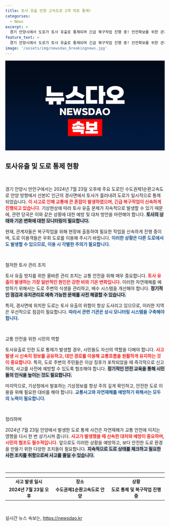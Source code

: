 ```yaml
---
title: 토사 유출 안양 고속도로 2개 차로 통제!
categories:
  - News
excerpt: >
  경기 안양시에서 도로가 토사 유출로 통제되며 긴급 복구작업 진행 중! 안전확보를 위한 관계자들의 발빠른 대응이 절실하다.
feature_text: >
  경기 안양시에서 도로가 토사 유출로 통제되며 긴급 복구작업 진행 중! 안전확보를 위한 관계자들의 발빠른 대응이 절실하다.
image: '/assets/img/newsdao_breakingnews.jpg'
---
```


<p><img src="/assets/img/newsdao_breakingnews.jpg" alt="pcversion 속보" /></p>

<h2 data-ke-size="size26">토사유출 및 도로 통제 현황</h2>

<p data-ke-size="size16">&nbsp;</p>

<p>경기 안양시 만안구에서는 2024년 7월 23일 오후에 주요 도로인 수도권제1순환고속도로 안양 방향에서 산본IC 인근의 경사면에서 토사가 흘러내려 도로가 일시적으로 통제되었습니다. <b><span style="color: #ee2323;">이 사고로 인해 교통에 큰 혼잡이 발생하였으며, 긴급 복구작업이 신속하게 진행되고 있습니다.</span></b> 기상현상에 따라 토사 유출 문제가 지속적으로 발생할 수 있기 때문에, 관련 당국은 이와 같은 상황에 대한 예방 및 대처 방안을 마련해야 합니다. <b><span style="background-color: #21538527;">토사의 상태와 기온 변화에 대한 모니터링이 필요합니다.</span></b> </p>

<p>현재, 관계자들은 복구작업을 위해 현장에 출동하여 필요한 작업을 신속하게 진행 중이며, 도로 이용객들은 우회 도로를 이용해 주시기 바랍니다. <b><span style="color: #1a5490;">이러한 상황은 다른 도로에서도 발생할 수 있으므로, 이용 시 각별한 주의가 필요합니다.</span></b></p>

<p data-ke-size="size16">&nbsp;</p>

<p>철저한 토사 관리 조치</p>

<p>토사 유출 방지를 위한 올바른 관리 조치는 교통 안전을 위해 매우 중요합니다. <b><span style="color: #ee2323;">토사 유출이 발생하는 가장 일반적인 원인은 강한 비와 기온 변화입니다.</span></b> 이러한 자연재해를 예방하기 위해서는 도로 주변의 식생을 관리하고, 배수 시스템을 개선해야 합니다. <b><span style="background-color: #21538527;">정기적인 점검과 유지관리로 예측 가능한 문제를 사전 해결할 수 있습니다.</span></b> </p>

<p>특히, 경사면에 위치한 도로는 토사 유출의 위험이 항상 도사리고 있으므로, 이러한 지역은 우선적으로 점검이 필요합니다. <b><span style="color: #1a5490;">따라서 관련 기관은 상시 모니터링 시스템을 구축해야 합니다.</span></b></p>

<p data-ke-size="size16">&nbsp;</p>

<p>교통 안전을 위한 시민의 역할</p>

<p>토사유출로 인한 도로 통제가 발생할 경우, 시민들도 자신의 역할을 다해야 합니다. <b><span style="color: #ee2323;">사고 발생 시 신속히 정보를 공유하고, 대안 경로를 이용해 교통흐름을 원활하게 유지하는 것이 중요합니다.</span></b> 특히, 도로 주변의 주민들은 이상 징후가 포착되었을 때 즉각적으로 신고하여, 사고를 사전에 예방할 수 있도록 협조해야 합니다. <b><span style="background-color: #21538527;">정기적인 안전 교육을 통해 시민들의 인식을 높이는 것도 필요합니다.</span></b></p>

<p>마지막으로, 기상청에서 발표하는 기상정보를 항상 주의 깊게 확인하고, 안전한 도로 이용을 위해 필요한 대비를 해야 합니다. <b><span style="color: #1a5490;">교통사고와 자연재해를 예방하기 위해서는 모두의 노력이 필요합니다.</span></b></p>

<p data-ke-size="size16">&nbsp;</p>

<p>정리하며</p>

<p>2024년 7월 23일 안양에서 발생한 도로 통제 사건은 자연재해가 교통 안전에 미치는 영향을 다시 한 번 상기시켜 줍니다. <b><span style="color: #ee2323;">사고가 발생했을 때 신속한 대처와 예방이 중요하며, 시민의 협조도 필수적입니다.</span></b> 앞으로도 이러한 상황을 예방하고, 보다 안전한 도로 환경을 만들기 위한 다양한 조치들이 필요합니다. <b><span style="background-color: #21538527;">지속적으로 도로 상태를 체크하고 필요한 사전 조치를 취함으로써 사고를 줄일 수 있습니다.</span></b></p>

<p data-ke-size="size16">&nbsp;</p>

<hr>

<table style="width: 100%; border-collapse: collapse;">
<tr>
<td style="text-align: center; height: 17px;"><b>사고 발생 일시</b></td>
<td style="text-align: center; height: 17px;"><b>장소</b></td>
<td style="text-align: center; height: 17px;"><b>상황</b></td></tr>
<tr>
<td style="text-align: center; height: 17px;"><b>2024년 7월 23일 오후</b></td>
<td style="text-align: center; height: 17px;"><b>수도권제1순환고속도로 안양</b></td>
<td style="text-align: center; height: 17px;"><b>도로 통제 및 복구작업 진행 중</b></td>
</tr>
</table>

<p data-ke-size="size16">&nbsp;</p>
실시간 뉴스 속보는, <a href="https://newsdao.kr" rel="dofollow">https://newsdao.kr</a>


